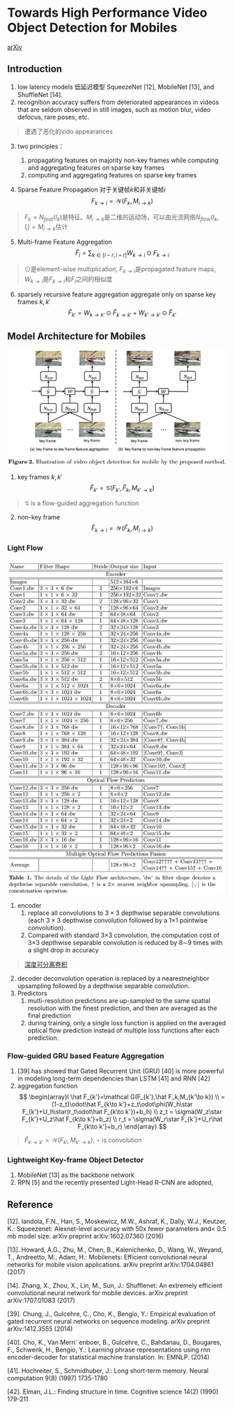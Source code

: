 # Towards High Performance Video Object Detection for Mobiles
[arXiv](https://arxiv.org/abs/1804.05830)

## Introduction
1. low latency models 低延迟模型
SqueezeNet [12], MobileNet [13], and ShuffleNet [14].
2. recognition accuracy suffers from deteriorated appearances in videos that are seldom observed in still images, such as motion blur, video defocus, rare poses, etc.
> 遭遇了恶化的vido appearances

3. two principles：
   1. propagating features on majority non-key frames while computing and aggregating features on sparse key frames
   2. computing and aggregating features on sparse key frames

4. Sparse Feature Propagation
对于关键帧$k$和非关键帧$i$
$$ F_{k\to i}=\mathcal W(F_k,M_{i\to k}) $$
> $F_k=N_{feat}(I_k)$是特征。$M_{i\to k }$是二维的运动场，可以由光流网络$N_{flow}(I_k,I_i)=M_{i\to k}$估计

5. Multi-frame Feature Aggregation
$$ \hat{F}_i=\sum_{k\in[i-r,i+r]}W_{k\to i}\odot F_{k\to i}$$
> $\odot$是element-wise multiplication, $F_{k\to i}$是propagated feature maps, $W_{k\to i}$是$F_{k\to i}$和$F_{i}$之间的相似度

6. sparsely recursive feature aggregation
aggregate only on sparse key frames $k,k'$
$$\hat{F}_{k'}=W_{k\to k'}\odot \hat{F}_{k\to k'} + W_{k'\to k'}\odot \hat{F}_{k'}$$

## Model Architecture for Mobiles
![mob](./.assets/mob.jpg)
1. key frames $k,k'$
$$ \hat F_{k'}=\mathcal G(F_{k'},\hat F_k,M_{k'\to k}) $$
> $\mathcal G$ is a flow-guided aggregation function

2. non-key frame
$$ \hat F_{k\to i} = \mathcal W(\hat F_k,M_{i\to k})$$

### Light Flow
![lightFlow](./.assets/lightFlow.jpg)
1. encoder
   1. replace all convolutions to $3\times 3$ depthwise separable convolutions (each $3\times 3$ depthwise convolution followed by a 1×1 pointwise convolution).
   2. Compared with standard 3×3 convolution, the computation cost of 3×3 depthwise separable convolution is reduced by 8∼9 times with a slight drop in accuracy
>[深度可分离卷积](https://www.cnblogs.com/adong7639/p/7918527.html)

2. decoder
deconvolution operation is replaced by a nearestneighbor upsampling followed by a depthwise separable convolution.
3. Predictors
   1. multi-resolution predictions are up-sampled to the same spatial resolution with the finest prediction, and then are averaged as the final prediction
   2. during training, only a single loss function is applied on the averaged optical flow prediction instead of multiple loss functions after each prediction.

### Flow-guided GRU based Feature Aggregation
1. [39] has showed that Gated Recurrent Unit (GRU) [40] is more powerful in modeling long-term dependencies than LSTM [41] and RNN [42]
2. aggregation function
$$
\begin{array}l
\hat F_{k'}=\mathcal G(F_{k'},\hat F_k,M_{k'\to k}) \\
=(1-z_t)\odot\hat F_{k\to k'}+z_t\odot\phi(W_h\star F_{k'}+U_h\star(r_t\odot\hat F_{k\to k'})+b_h) \\
z_t = \sigma(W_z\star F_{k'}+U_z\hat F_{k\to k'}+b_z) \\
r_t = \sigma(W_r\star F_{k'}+U_r\hat F_{k\to k'}+b_r)
\end{array}
$$
> $\hat F_{k\to k'}=\mathcal W(F_{k'},M_{k'\to k})$, $\star$ is convolution

### Lightweight Key-frame Object Detector
1. MobileNet [13] as the backbone network
2. RPN [5] and the recently presented Light-Head R-CNN are adopted,

## Reference
[12]. Iandola, F.N., Han, S., Moskewicz, M.W., Ashraf, K., Dally, W.J., Keutzer, K.: Squeezenet: Alexnet-level accuracy with 50x fewer parameters and< 0.5 mb model size. arXiv preprint arXiv:1602.07360 (2016)

[13]. Howard, A.G., Zhu, M., Chen, B., Kalenichenko, D., Wang, W., Weyand, T., Andreetto, M., Adam, H.: Mobilenets: Efficient convolutional neural networks for mobile vision applications. arXiv preprint arXiv:1704.04861 (2017)

[14]. Zhang, X., Zhou, X., Lin, M., Sun, J.: Shufflenet: An extremely efficient convolutional neural network for mobile devices. arXiv preprint arXiv:1707.01083 (2017)

[39]. Chung, J., Gulcehre, C., Cho, K., Bengio, Y.: Empirical evaluation of gated recurrent neural networks on sequence modeling. arXiv preprint arXiv:1412.3555 (2014)

[40]. Cho, K., Van Merri¨enboer, B., Gulcehre, C., Bahdanau, D., Bougares, F., Schwenk, H., Bengio, Y.: Learning phrase representations using rnn encoder-decoder for statistical machine translation. In: EMNLP. (2014)

[41]. Hochreiter, S., Schmidhuber, J.: Long short-term memory. Neural computation
9(8) (1997) 1735-1780

[42]. Elman, J.L.: Finding structure in time. Cognitive science 14(2) (1990) 179-211
